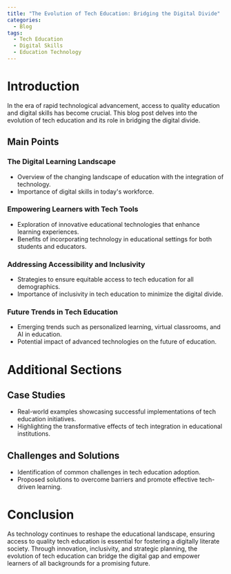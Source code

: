```yaml
---
title: "The Evolution of Tech Education: Bridging the Digital Divide"
categories:
  - Blog
tags:
  - Tech Education
  - Digital Skills
  - Education Technology
---
```


# Introduction
In the era of rapid technological advancement, access to quality education and digital skills has become crucial. This blog post delves into the evolution of tech education and its role in bridging the digital divide.

## Main Points
### The Digital Learning Landscape
- Overview of the changing landscape of education with the integration of technology.
- Importance of digital skills in today's workforce.

### Empowering Learners with Tech Tools
- Exploration of innovative educational technologies that enhance learning experiences.
- Benefits of incorporating technology in educational settings for both students and educators.

### Addressing Accessibility and Inclusivity
- Strategies to ensure equitable access to tech education for all demographics.
- Importance of inclusivity in tech education to minimize the digital divide.

### Future Trends in Tech Education
- Emerging trends such as personalized learning, virtual classrooms, and AI in education.
- Potential impact of advanced technologies on the future of education.

# Additional Sections
## Case Studies
- Real-world examples showcasing successful implementations of tech education initiatives.
- Highlighting the transformative effects of tech integration in educational institutions.

## Challenges and Solutions
- Identification of common challenges in tech education adoption.
- Proposed solutions to overcome barriers and promote effective tech-driven learning.

# Conclusion
As technology continues to reshape the educational landscape, ensuring access to quality tech education is essential for fostering a digitally literate society. Through innovation, inclusivity, and strategic planning, the evolution of tech education can bridge the digital gap and empower learners of all backgrounds for a promising future.
